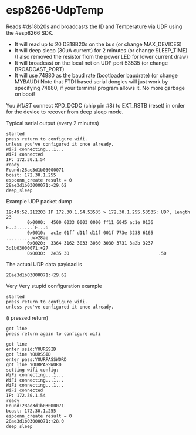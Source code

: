 # esp8266-UdpTemp
Reads #ds18b20s and broadcasts the ID and Temperature via UDP using the #esp8266 SDK.

* It will read up to 20 DS18B20s on the bus (or change MAX_DEVICES)
* It will deep sleep (30uA current) for 2 minutes (or change SLEEP_TIME) (I also removed the resistor from the power LED for lower current draw)
* It will broadcast on the local net on UDP port 53535 (or change BROADCAST_PORT)
* It will use 74880 as the baud rate (bootloader baudrate) (or change MYBAUD) Note that FTDI based serial dongles will just work by specifying 74880, if your terminal program allows it.  No more garbage on boot!

You *MUST* connect XPD_DCDC (chip pin #8) to EXT_RSTB (reset) in order for 
the device to recover from deep sleep mode.

Typical serial output (every 2 minutes)
```
started
press return to configure wifi.
unless you've configured it once already.
WiFi connecting...1...
WiFi connected
IP: 172.30.1.54
ready
Found:28ae3d1b03000071
bcast: 172.30.1.255
espconn_create result = 0
28ae3d1b03000071:+29.62
deep_sleep
```

Example UDP packet dump
```
19:49:52.212203 IP 172.30.1.54.53535 > 172.30.1.255.53535: UDP, length 23
        0x0000:  4500 0033 0003 0000 ff11 6045 ac1e 0136  E..3......`E...6
        0x0010:  ac1e 01ff d11f d11f 001f 773e 3238 6165  ..........w>28ae
        0x0020:  3364 3162 3033 3030 3030 3731 3a2b 3237  3d1b03000071:+27
        0x0030:  2e35 30                                  .50
```
The actual UDP data payload is
```
28ae3d1b03000071:+29.62
```

Very Very stupid configuration example

```
started
press return to configure wifi.
unless you've configured it once already.
```
(i pressed return)
```
got line 
press return again to configure wifi

got line 
enter ssid:YOURSSID
got line YOURSSID
enter pass:YOURPASSWORD
got line YOURPASSWORD
setting wifi config: 
WiFi connecting...1...
WiFi connecting...1...
WiFi connecting...1...
WiFi connected
IP: 172.30.1.54
ready
Found:28ae3d1b03000071
bcast: 172.30.1.255
espconn_create result = 0
28ae3d1b03000071:+28.0
deep_sleep
```
